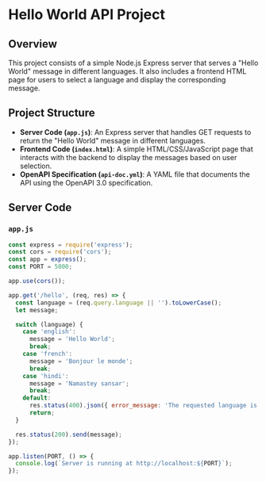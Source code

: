 # Hello World API Project

## Overview
This project consists of a simple Node.js Express server that serves a "Hello World" message in different languages. It also includes a frontend HTML page for users to select a language and display the corresponding message.

## Project Structure
- **Server Code (`app.js`)**: An Express server that handles GET requests to return the "Hello World" message in different languages.
- **Frontend Code (`index.html`)**: A simple HTML/CSS/JavaScript page that interacts with the backend to display the messages based on user selection.
- **OpenAPI Specification (`api-doc.yml`)**: A YAML file that documents the API using the OpenAPI 3.0 specification.

## Server Code
### `app.js`
```javascript
const express = require('express');
const cors = require('cors');
const app = express();
const PORT = 5000;

app.use(cors());

app.get('/hello', (req, res) => {
  const language = (req.query.language || '').toLowerCase();
  let message;

  switch (language) {
    case 'english':
      message = 'Hello World';
      break;
    case 'french':
      message = 'Bonjour le monde';
      break;
    case 'hindi':
      message = 'Namastey sansar';
      break;
    default:
      res.status(400).json({ error_message: 'The requested language is not supported' });
      return;
  }

  res.status(200).send(message);
});

app.listen(PORT, () => {
  console.log(`Server is running at http://localhost:${PORT}`);
});
